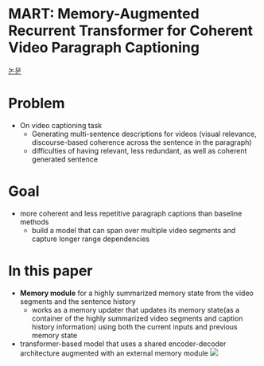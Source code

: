 # MART: Memory-Augmented Recurrent Transformer for Coherent Video Paragraph Captioning 
[논문](https://arxiv.org/pdf/2005.05402.pdf)
# Problem
- On video captioning task
    - Generating multi-sentence descriptions for videos (visual relevance, discourse-based coherence across the sentence in the paragraph)
    - difficulties of having relevant, less redundant, as well as coherent generated sentence
# Goal
- more coherent and less repetitive paragraph captions than baseline methods
    - build a model that can span over multiple video segments and capture longer range dependencies 

# In this paper
- **Memory module** for a highly summarized memory state from the video segments and the sentence history
    - works as a memory updater that updates its memory state(as a container of the highly summarized video segments and caption history information) using both the current inputs and previous memory state
- transformer-based model that  uses a shared encoder-decoder architecture augmented with an external memory module
![](https://images.deepai.org/converted-papers/2005.05402/x2.png)
